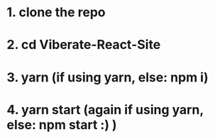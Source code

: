 # 1. clone the repo

# 2. cd Viberate-React-Site

# 3. yarn (if using yarn, else: npm i)

# 4. yarn start (again if using yarn, else: npm start :) )
